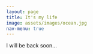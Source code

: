 ```yaml
---
layout: page
title: It's my life
image: assets/images/ocean.jpg
nav-menu: true
---
```


I will be back soon...
